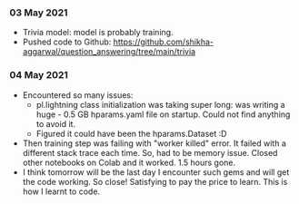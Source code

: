 ### 03 May 2021
- Trivia model: model is probably training.
- Pushed code to Github: https://github.com/shikha-aggarwal/question_answering/tree/main/trivia

### 04 May 2021
- Encountered so many issues:
  - pl.lightning class initialization was taking super long: was writing a huge - 0.5 GB hparams.yaml file on startup. Could not find anything to avoid it.
  - Figured it could have been the hparams.Dataset :D
- Then training step was failing with "worker killed" error. It failed with a different stack trace each time. So, had to be memory issue. Closed other notebooks on Colab and it worked. 1.5 hours gone.
- I think tomorrow will be the last day I encounter such gems and will get the code working. So close! Satisfying to pay the price to learn. This is how I learnt to code.
